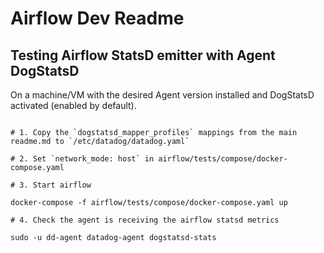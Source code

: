 # Airflow Dev Readme

## Testing Airflow StatsD emitter with Agent DogStatsD

On a machine/VM with the desired Agent version installed and DogStatsD activated (enabled by default).

```

# 1. Copy the `dogstatsd_mapper_profiles` mappings from the main readme.md to `/etc/datadog/datadog.yaml`

# 2. Set `network_mode: host` in airflow/tests/compose/docker-compose.yaml

# 3. Start airflow

docker-compose -f airflow/tests/compose/docker-compose.yaml up

# 4. Check the agent is receiving the airflow statsd metrics

sudo -u dd-agent datadog-agent dogstatsd-stats
```
